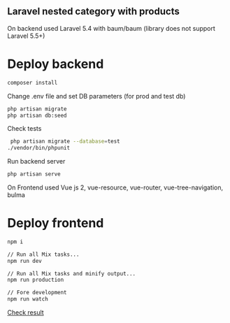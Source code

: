 ## Laravel nested category with products
On backend used Laravel 5.4 with baum/baum (library does not support Laravel 5.5+)
# Deploy backend
```bash
composer install
```

Change .env file and set DB parameters (for prod and test db)
```bash
php artisan migrate
php artisan db:seed
```

Check tests
```bash
 php artisan migrate --database=test
./vendor/bin/phpunit
```

Run backend server
```bash
php artisan serve
```

On Frontend used Vue js 2, vue-resource, vue-router, vue-tree-navigation, bulma
# Deploy frontend
```bash
npm i

// Run all Mix tasks...
npm run dev

// Run all Mix tasks and minify output...
npm run production

// Fore development
npm run watch
```

[Check result](http://joxi.ru/l2ZY0qJHw3x61m)
